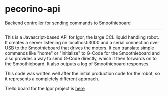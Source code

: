 # pecorino-api
Backend controller for sending commands to Smoothieboard
<hr>
This is a Javascript-based API for Igor, the large CCL liquid handling robot. It creates a server listening on localhost:3000 and a serial connection over USB to the Smoothieboard that drives the motors. It can translate simple commands like "home" or "initialize" to G-Code for the Smoothieboard and also provides a way to send G-Code directly, which it then forwards on to the Smoothieboard. It also outputs a log of Smoothieboard responses.

This code was written well after the initial production code for the robot, so it represents a completely different approach.


Trello board for the Igor project is [here](https://trello.com/b/FKrqcKTU/cll-liquid-handling-robot)
